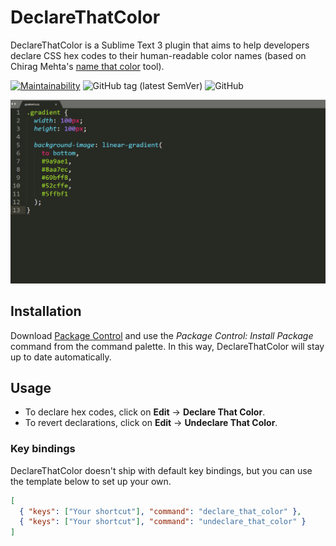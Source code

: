 # DeclareThatColor

DeclareThatColor is a Sublime Text 3 plugin that aims to help developers declare CSS hex codes to their human-readable color names (based on Chirag Mehta's [name that color](http://chir.ag/projects/name-that-color/) tool).

[![Maintainability](https://api.codeclimate.com/v1/badges/dd17b74cb4a19b100fdb/maintainability)](https://codeclimate.com/github/bertdida/DeclareThatColor/maintainability) ![GitHub tag (latest SemVer)](https://img.shields.io/github/tag/bertdida/DeclareThatColor.svg) ![GitHub](https://img.shields.io/github/license/bertdida/DeclareThatColor.svg)

![preview](img/preview.gif)

## Installation
Download [Package Control](https://packagecontrol.io/) and use the _Package Control: Install Package_ command from the command palette. In this way, DeclareThatColor will stay up to date automatically.

## Usage
- To declare hex codes, click on **Edit** → **Declare That Color**.
- To revert declarations, click on **Edit** → **Undeclare That Color**.

### Key bindings

DeclareThatColor doesn't ship with default key bindings, but you can use the template below to set up your own.

```json
[
  { "keys": ["Your shortcut"], "command": "declare_that_color" },
  { "keys": ["Your shortcut"], "command": "undeclare_that_color" }
]
```